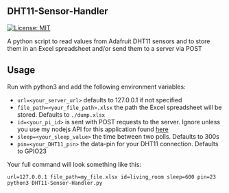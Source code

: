 ## DHT11-Sensor-Handler

 [![License: MIT](https://img.shields.io/badge/License-MIT-yellow.svg)](https://opensource.org/licenses/MIT)

A python script to read values from Adafruit DHT11 sensors and to store them in an Excel spreadsheet and/or send them to a server via POST

## Usage
Run with python3 and add the following environment variables:
  * `url=<your_server_url>` defaults to 127.0.0.1 if not specified
  * `file_path=<your_file_path>.xlsx` the path the Excel spreadsheet will be stored. Defaults to `./dump.xlsx` 
  * `id=<your_pi_id>` is sent with POST requests to the server. Ignore unless you use my nodejs API for this application found [here](https://github.com/TehMightyPotato/DHT11-Database-API)
  * `sleep=<your_sleep_value>` the time between two polls. Defaults to 300s
  * `pin=<your_DHT11_pin>` the data-pin for your DHT11 connection. Defaults to GPIO23
  
Your full command will look something like this:

`url=127.0.0.1 file_path=my_file.xlsx id=living_room sleep=600 pin=23 python3 DHT11-Sensor-Handler.py`
